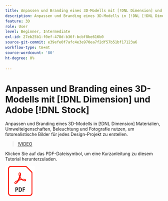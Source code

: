 ```yaml
---
title: Anpassen und Branding eines 3D-Modells mit [!DNL Dimension] und Adobe [!DNL Stock]
description: Anpassen und Branding eines 3D-Modells in [!DNL [!DNL Dimension]] Materialien, Umwelteigenschaften, Beleuchtung und Fotografie nutzen, um fotorealistische Bilder für jedes Design-Projekt zu erstellen
feature: 3D
role: User
level: Beginner, Intermediate
exl-id: 27eb25b1-f0ef-478d-b36f-bcbf8be616b0
source-git-commit: e39efe0f7afc4e3e970ea7f2df57b51bf17123a6
workflow-type: tm+mt
source-wordcount: '80'
ht-degree: 0%

---
```


# Anpassen und Branding eines 3D-Modells mit [!DNL Dimension] und Adobe [!DNL Stock]

Anpassen und Branding eines 3D-Modells in [!DNL Dimension] Materialien, Umwelteigenschaften, Beleuchtung und Fotografie nutzen, um fotorealistische Bilder für jedes Design-Projekt zu erstellen.

>[!VIDEO](https://video.tv.adobe.com/v/331005?hidetitle=true)

Klicken Sie auf das PDF-Dateisymbol, um eine Kurzanleitung zu diesem Tutorial herunterzuladen.

[![PDF-Dateisymbol](../assets/acrobat_PDF_96.png)](../quick-reference/SkiptheShootGettheShot.pdf)
